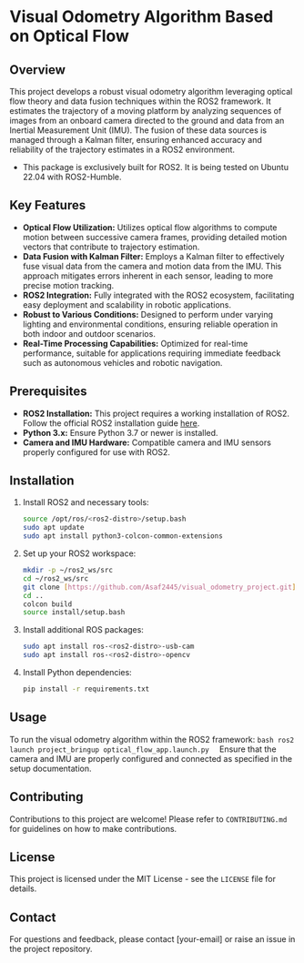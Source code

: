 # Visual Odometry Algorithm Based on Optical Flow

## Overview
This project develops a robust visual odometry algorithm leveraging optical flow theory and data fusion techniques within the ROS2 framework. It estimates the trajectory of a moving platform by analyzing sequences of images from an onboard camera directed to the ground and data from an Inertial Measurement Unit (IMU). The fusion of these data sources is managed through a Kalman filter, ensuring enhanced accuracy and reliability of the trajectory estimates in a ROS2 environment.
- This package is exclusively built for ROS2. It is being tested on Ubuntu 22.04 with ROS2-Humble.

## Key Features
- **Optical Flow Utilization:** Utilizes optical flow algorithms to compute motion between successive camera frames, providing detailed motion vectors that contribute to trajectory estimation.
- **Data Fusion with Kalman Filter:** Employs a Kalman filter to effectively fuse visual data from the camera and motion data from the IMU. This approach mitigates errors inherent in each sensor, leading to more precise motion tracking.
- **ROS2 Integration:** Fully integrated with the ROS2 ecosystem, facilitating easy deployment and scalability in robotic applications.
- **Robust to Various Conditions:** Designed to perform under varying lighting and environmental conditions, ensuring reliable operation in both indoor and outdoor scenarios.
- **Real-Time Processing Capabilities:** Optimized for real-time performance, suitable for applications requiring immediate feedback such as autonomous vehicles and robotic navigation.

## Prerequisites
- **ROS2 Installation:** This project requires a working installation of ROS2. Follow the official ROS2 installation guide [here](https://docs.ros.org/en/rolling/Installation.html).
- **Python 3.x:** Ensure Python 3.7 or newer is installed.
- **Camera and IMU Hardware:** Compatible camera and IMU sensors properly configured for use with ROS2.

## Installation
1. Install ROS2 and necessary tools:
    ```bash
    source /opt/ros/<ros2-distro>/setup.bash
    sudo apt update
    sudo apt install python3-colcon-common-extensions
    ```
2. Set up your ROS2 workspace:
    ```bash
    mkdir -p ~/ros2_ws/src
    cd ~/ros2_ws/src
    git clone [https://github.com/Asaf2445/visual_odometry_project.git]
    cd ..
    colcon build
    source install/setup.bash
    ```
3. Install additional ROS packages:
    ```bash
    sudo apt install ros-<ros2-distro>-usb-cam
    sudo apt install ros-<ros2-distro>-opencv
    ```
4. Install Python dependencies:
    ```bash
    pip install -r requirements.txt
    ```

## Usage
To run the visual odometry algorithm within the ROS2 framework:
    ```bash
    ros2 launch project_bringup optical_flow_app.launch.py 
    ```
Ensure that the camera and IMU are properly configured and connected as specified in the setup documentation.

## Contributing
Contributions to this project are welcome! Please refer to `CONTRIBUTING.md` for guidelines on how to make contributions.

## License
This project is licensed under the MIT License - see the `LICENSE` file for details.

## Contact
For questions and feedback, please contact [your-email] or raise an issue in the project repository.
